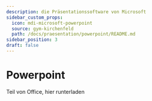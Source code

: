 ```yaml
---
description: die Präsentationssoftware von Microsoft
sidebar_custom_props:
  icon: mdi-microsoft-powerpoint
  source: gym-kirchenfeld
  path: /docs/praesentation/powerpoint/README.md
sidebar_position: 3
draft: false
---
```


# Powerpoint



Teil von Office, hier runterladen

<Features />


